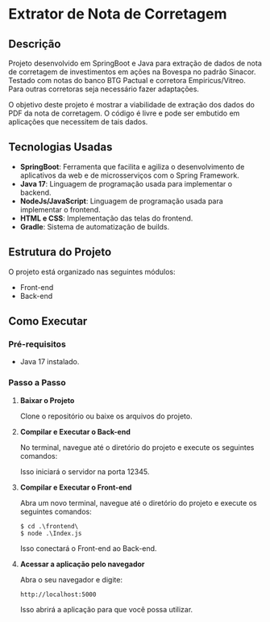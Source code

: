 # Extrator de Nota de Corretagem

## Descrição

Projeto desenvolvido em SpringBoot e Java para extração de dados de nota de corretagem de investimentos em ações na Bovespa no padrão Sinacor.
Testado com notas do banco BTG Pactual e corretora Empiricus/Vitreo. Para outras corretoras seja necessário fazer adaptações.


O objetivo deste projeto é mostrar a viabilidade de extração dos dados do PDF da nota de corretagem. O código é livre e pode ser embutido em aplicações que necessitem de tais dados.

## Tecnologias Usadas

- **SpringBoot**: Ferramenta que facilita e agiliza o desenvolvimento de aplicativos da web e de microsserviços com o Spring Framework.
- **Java 17**: Linguagem de programação usada para implementar o backend.
- **NodeJs/JavaScript**: Linguagem de programação usada para implementar o frontend.
- **HTML e CSS**: Implementação das telas do frontend.
- **Gradle**: Sistema de automatização de builds.

## Estrutura do Projeto

O projeto está organizado nas seguintes módulos:

- Front-end
- Back-end

## Como Executar

### Pré-requisitos

- Java 17 instalado.

### Passo a Passo

1. **Baixar o Projeto**

   Clone o repositório ou baixe os arquivos do projeto.

2. **Compilar e Executar o Back-end**

   No terminal, navegue até o diretório do projeto e execute os seguintes comandos:

      
    
   Isso iniciará o servidor na porta 12345.

3. **Compilar e Executar o Front-end**

   Abra um novo terminal, navegue até o diretório do projeto e execute os seguintes comandos:

       $ cd .\frontend\
       $ node .\Index.js

   Isso conectará o Front-end ao Back-end.

4. **Acessar a aplicação pelo navegador**

     Abra o seu navegador e digite:

       http://localhost:5000

     Isso abrirá a aplicação para que você possa utilizar.
